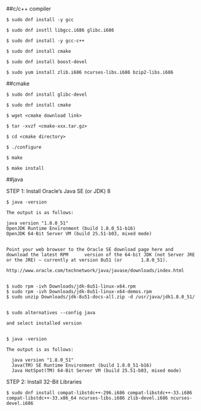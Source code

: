 ##c/c++ compiler

	$ sudo dnf install -y gcc
	
	$ sudo dnf instll libgcc.i686 glibc.i686
	
	$ sudo dnf install -y gcc-c++

	$ sudo dnf install cmake

	$ sudo dnf install boost-devel
	
	$ sudo yum install zlib.i686 ncurses-libs.i686 bzip2-libs.i686 

##cmake

	$ sudo dnf install glibc-devel
	
	$ sudo dnf install cmake
	
	$ wget <cmake download link>

	$ tar -xvzf <cmake-xxx.tar.gz>

	$ cd <cmake directory>
	
	$ ./configure

	$ make

	$ make install

##java

STEP 1: Install Oracle’s Java SE (or JDK) 8
	
	$ java -version

	The output is as follows:

  	java version "1.8.0_51"
  	OpenJDK Runtime Environment (build 1.8.0_51-b16)
  	OpenJDK 64-Bit Server VM (build 25.51-b03, mixed mode)


	Point your web browser to the Oracle SE download page here and download the latest RPM 		version of the 64-bit JDK (not Server JRE or the JRE) – currently at version 8u51 (or 		1.8.0_51).

	http://www.oracle.com/technetwork/java/javase/downloads/index.html


	$ sudo rpm -ivh Downloads/jdk-8u51-linux-x64.rpm
 	$ sudo rpm -ivh Downloads/jdk-8u51-linux-x64-demos.rpm
  	$ sudo unzip Downloads/jdk-8u51-docs-all.zip -d /usr/java/jdk1.8.0_51/
	

	$ sudo alternatives --config java

	and select installed version


	$ java -version

	The output is as follows:

	  java version "1.8.0_51"
	  Java(TM) SE Runtime Environment (build 1.8.0_51-b16)
	  Java HotSpot(TM) 64-Bit Server VM (build 25.51-b03, mixed mode)

STEP 2: Install 32-Bit Libraries

	$ sudo dnf install compat-libstdc++-296.i686 compat-libstdc++-33.i686 compat-libstdc++-33.x86_64 ncurses-libs.i686 zlib-devel.i686 ncurses-devel.i686

	
